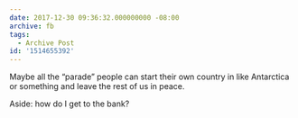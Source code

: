 ```yaml
---
date: 2017-12-30 09:36:32.000000000 -08:00
archive: fb
tags: 
  - Archive Post
id: '1514655392'
---
```


Maybe all the “parade” people can start their own country in like Antarctica or something and leave the rest of us in peace. 

Aside: how do I get to the bank?
